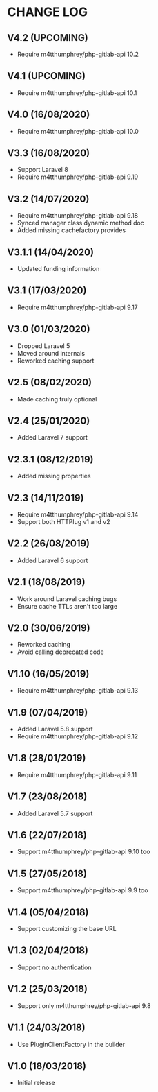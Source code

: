 CHANGE LOG
==========


## V4.2 (UPCOMING)

* Require m4tthumphrey/php-gitlab-api 10.2


## V4.1 (UPCOMING)

* Require m4tthumphrey/php-gitlab-api 10.1


## V4.0 (16/08/2020)

* Require m4tthumphrey/php-gitlab-api 10.0


## V3.3 (16/08/2020)

* Support Laravel 8
* Require m4tthumphrey/php-gitlab-api 9.19


## V3.2 (14/07/2020)

* Require m4tthumphrey/php-gitlab-api 9.18
* Synced manager class dynamic method doc
* Added missing cachefactory provides


## V3.1.1 (14/04/2020)

* Updated funding information


## V3.1 (17/03/2020)

* Require m4tthumphrey/php-gitlab-api 9.17


## V3.0 (01/03/2020)

* Dropped Laravel 5
* Moved around internals
* Reworked caching support


## V2.5 (08/02/2020)

* Made caching truly optional


## V2.4 (25/01/2020)

* Added Laravel 7 support


## V2.3.1 (08/12/2019)

* Added missing properties


## V2.3 (14/11/2019)

* Require m4tthumphrey/php-gitlab-api 9.14
* Support both HTTPlug v1 and v2


## V2.2 (26/08/2019)

* Added Laravel 6 support


## V2.1 (18/08/2019)

* Work around Laravel caching bugs
* Ensure cache TTLs aren't too large


## V2.0 (30/06/2019)

* Reworked caching
* Avoid calling deprecated code


## V1.10 (16/05/2019)

* Require m4tthumphrey/php-gitlab-api 9.13


## V1.9 (07/04/2019)

* Added Laravel 5.8 support
* Require m4tthumphrey/php-gitlab-api 9.12


## V1.8 (28/01/2019)

* Require m4tthumphrey/php-gitlab-api 9.11


## V1.7 (23/08/2018)

* Added Laravel 5.7 support


## V1.6 (22/07/2018)

* Support m4tthumphrey/php-gitlab-api 9.10 too


## V1.5 (27/05/2018)

* Support m4tthumphrey/php-gitlab-api 9.9 too


## V1.4 (05/04/2018)

* Support customizing the base URL


## V1.3 (02/04/2018)

* Support no authentication


## V1.2 (25/03/2018)

* Support only m4tthumphrey/php-gitlab-api 9.8


## V1.1 (24/03/2018)

* Use PluginClientFactory in the builder


## V1.0 (18/03/2018)

* Initial release
